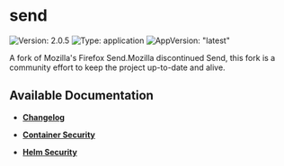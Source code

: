 # send

![Version: 2.0.5](https://img.shields.io/badge/Version-2.0.5-informational?style=flat-square) ![Type: application](https://img.shields.io/badge/Type-application-informational?style=flat-square) ![AppVersion: "latest"](https://img.shields.io/badge/AppVersion-"latest"-informational?style=flat-square)

A fork of Mozilla's Firefox Send.Mozilla discontinued Send, this fork is a community effort to keep the project up-to-date and alive.

## Available Documentation

- [**Changelog**](CHANGELOG)

- [**Container Security**](container-security)

- [**Helm Security**](helm-security)

